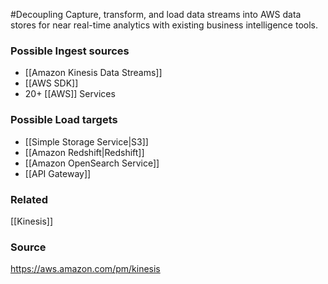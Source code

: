 #Decoupling 
Capture, transform, and load data streams into AWS data stores for near real-time analytics with existing business intelligence tools.

### Possible Ingest sources
* [[Amazon Kinesis Data Streams]]
* [[AWS SDK]]
* 20+ [[AWS]] Services
### Possible Load targets
* [[Simple Storage Service|S3]]
* [[Amazon Redshift|Redshift]]
* [[Amazon OpenSearch Service]]
* [[API Gateway]]

### Related
[[Kinesis]]
### Source
https://aws.amazon.com/pm/kinesis